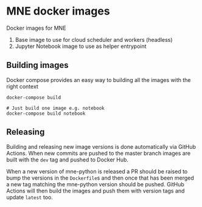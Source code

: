 # MNE docker images

Docker images for MNE

1. Base image to use for cloud scheduler and workers (headless)
2. Jupyter Notebook image to use as helper entrypoint


## Building images

Docker compose provides an easy way to building all the images with the right context

```
docker-compose build

# Just build one image e.g. notebook
docker-compose build notebook
```

## Releasing

Building and releasing new image versions is done automatically via GitHub Actions. When new commits are
pushed to the master branch images are built with the `dev` tag and pushed to Docker Hub.

When a new version of mne-python is released a PR should be raised to bump the versions in
the `Dockerfile`s and then once that has been merged a new tag matching the mne-python version
should be pushed. GitHub Actions will then build the images and push them with version tags and update
`latest` too.